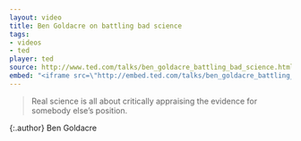 ```yaml
---
layout: video
title: Ben Goldacre on battling bad science
tags:
- videos
- ted
player: ted
source: http://www.ted.com/talks/ben_goldacre_battling_bad_science.html
embed: "<iframe src=\"http://embed.ted.com/talks/ben_goldacre_battling_bad_science.html\" scrolling=\"no\" seamless allowfullscreen mozallowfullscreen webkitallowfullscreen></iframe>"
---
```


> Real science is all about critically appraising the evidence for somebody
> else’s position.

{:.author}
Ben Goldacre
